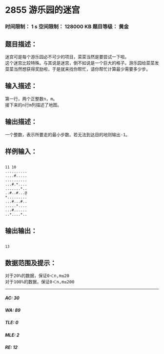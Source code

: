 # 2855 游乐园的迷宫   
### 时间限制： 1 s     空间限制： 128000 KB     题目等级： 黄金  
## 题目描述：  

<pre>
迷宫可是每个游乐园必不可少的项目，菜菜当然是要尝试一下啦。
这个迷宫比较特殊。与其说是迷宫，倒不如说是一个巨大的格子。游乐园给菜菜发了一张地图，地图上标明了，这个格子由n行m列共n*m个小格子组成。有的格子可以正常走，标为’.’；有的格子有陷阱不能走，标为‘#’；有的格子比较特殊，标为‘*’，可以向周围八个方向可走的格子走一格；目的地标记为‘@’。菜菜从左上角处开始，并且可以按中国象棋中的马和象的方式或者特殊格的八方向来走。如果按照最短的路径到达目的地，则可以获得奖励。
菜菜当然想获得奖励啦，于是就来找你帮忙，请你帮忙计算最少需要多少步。
</pre>
  
  
## 输入描述：  

<pre>
第一行，两个正整数n，m。
接下来的n行m列描述了地图。
</pre>
  
  
## 输出描述：  

<pre>
一个整数，表示所要走的最小步数。若无法到达目的地则输出-1。
</pre>
  
  
## 样例输入：  

<pre><code>
11 10
..........
....#.....
..........
...#.*....
.......*..
..#..#...@
*.........
...#...#..
.....*....
...#......
..*....*..
</code></pre>
  
  
## 输出输出：  

<pre><code>
13
</code></pre>
  
  
## 数据范围及提示：  

<pre>
对于20%的数据，保证0＜n,m≤20
对于100%的数据，保证0＜n,m≤200
</pre>
  
  
***  

##### AC: 30  
##### WA: 89  
##### TLE: 0  
##### MLE: 2  
##### RE: 12  
